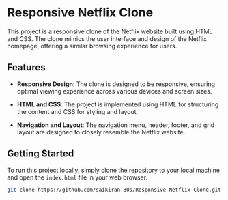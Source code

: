 # Responsive Netflix Clone

This project is a responsive clone of the Netflix website built using HTML and CSS. The clone mimics the user interface and design of the Netflix homepage, offering a similar browsing experience for users.

## Features

- **Responsive Design**: The clone is designed to be responsive, ensuring optimal viewing experience across various devices and screen sizes.

- **HTML and CSS**: The project is implemented using HTML for structuring the content and CSS for styling and layout.

- **Navigation and Layout**: The navigation menu, header, footer, and grid layout are designed to closely resemble the Netflix website.

## Getting Started

To run this project locally, simply clone the repository to your local machine and open the `index.html` file in your web browser.

```bash
git clone https://github.com/saikiran-80s/Responsive-Netflix-Clone.git
